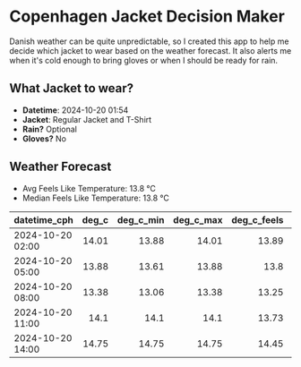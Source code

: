 
# Copenhagen Jacket Decision Maker

Danish weather can be quite unpredictable, so I created this app to help me decide which jacket to wear based on the weather forecast. 
It also alerts me when it's cold enough to bring gloves or when I should be ready for rain.

## What Jacket to wear?

- **Datetime**: 2024-10-20 01:54
- **Jacket**: Regular Jacket and T-Shirt
- **Rain?** Optional
- **Gloves?** No

## Weather Forecast
- Avg Feels Like Temperature: 13.8 °C
- Median Feels Like Temperature: 13.8 °C

| datetime_cph     |   deg_c |   deg_c_min |   deg_c_max |   deg_c_feels | weather   | wind   | rain   |
|:-----------------|--------:|------------:|------------:|--------------:|:----------|:-------|:-------|
| 2024-10-20 02:00 |   14.01 |       13.88 |       14.01 |         13.89 | Clouds    | Low    | None   |
| 2024-10-20 05:00 |   13.88 |       13.61 |       13.88 |         13.8  | Rain      | Low    | Low    |
| 2024-10-20 08:00 |   13.38 |       13.06 |       13.38 |         13.25 | Clouds    | Low    | None   |
| 2024-10-20 11:00 |   14.1  |       14.1  |       14.1  |         13.73 | Clear     | Low    | None   |
| 2024-10-20 14:00 |   14.75 |       14.75 |       14.75 |         14.45 | Clouds    | Medium | None   |
        